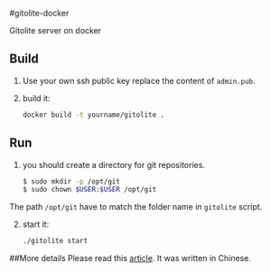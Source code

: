 #gitolite-docker

Gitolite server on docker

## Build

1. Use your own ssh public key replace the content of `admin.pub`.

2. build it:
	```sh
	docker build -t yourname/gitolite .
	```

## Run

1. you should create a directory for git repositories.

	```sh
	$ sudo mkdir -p /opt/git
	$ sudo chown $USER:$USER /opt/git
	```
The path `/opt/git` have to match the folder name in `gitolite` script.

2. start it:

	```sh
	./gitolite start
	```

##More details
Please read this [article](http://betacz.com/2014/05/29/docker-gitolite/). It was written in Chinese.
